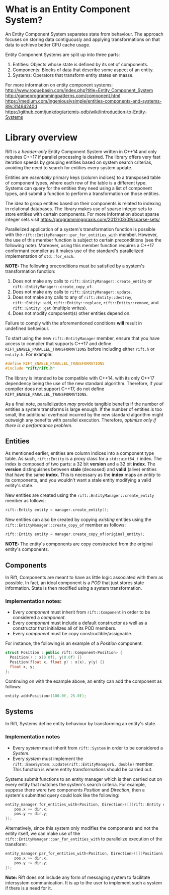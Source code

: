 # What is an Entity Component System?
An Entity Component System separates state from behaviour. The approach focuses on storing data contiguously and applying transformations on that data to achieve better CPU cache usage.

Entity Component Systems are split up into three parts:
1. Entities:   Objects whose state is defined by its set of components.
1. Components: Blocks of data that describe some aspect of an entity.
1. Systems:    Operators that transform entity states en masse.

For more information on entity component systems:   
http://www.roguebasin.com/index.php?title=Entity_Component_System  
http://gameprogrammingpatterns.com/component.html   
https://medium.com/ingeniouslysimple/entities-components-and-systems-89c31464240d  
https://github.com/junkdog/artemis-odb/wiki/Introduction-to-Entity-Systems   

# Library overview
Rift is a *header-only* Entity Component System written in C++14 and only requires C++17 if parallel processing is desired. The library offers very fast iteration speeds by grouping entities based on system search criterias, avoiding the need to search for entities every system update. 

Entities are *essentially* primary keys (column indices) to a transposed table of component types, where each row of the table is a different type. Systems can query for the entities they need using a list of component types, and submit a function to perform a transformation on those entities. 

The idea to group entities based on their components is related to indexing in relational databases. The library makes use of sparse integer sets to store entities with certain components. For more information about sparse integer sets visit https://programmingpraxis.com/2012/03/09/sparse-sets/

Parallelized application of a system's transformation function is possible with the `rift::EntityManager::par_for_entities_with` member. However, the use of this member function is subject to certain preconditions (see the following note). Moreover, using this member function requires a C++17 conformant compiler as it makes use of the standard's parallelized implementation of `std::for_each`.    

**NOTE:**
The following preconditions must be satisfied by a system's transformation function:
1. Does not make any calls to `rift::EntityManager::create_entity` or `rift::EntityManager::create_copy_of`.
1. Does not make any calls to `rift::EntityManager::update`.
1. Does not make any calls to any of `rift::Entity::destroy`, `rift::Entity::add`, `rift::Entity::replace`, `rift::Entity::remove`, and `rift::Entity::get` (multiple writes).
1. Does not modify component(s) other entities depend on.

Failure to comply with the aforementioned conditions **will** result in undefined behaviour.

To start using the new `rift::EntityManager` member, ensure that you have access to compiler that supports C++17 and define `RIFT_ENABLE_PARALLEL_TRANSFORMATIONS` before including either `rift.h` or `entity.h`. 
For example:
```cpp
#define RIFT_ENABLE_PARALLEL_TRANSFORMATIONS
#include "rift/rift.h"
```

The library is intended to be compatible with C++14, with its only C++17 dependency being the use of the new standard algorithm. Therefore, if your compiler does not support C++17, do not define `RIFT_ENABLE_PARALLEL_TRANSFORMATIONS`.

As a final note, parallelization *may* provide tangible benefits if the number of entities a system transforms is large enough. If the number of entities is too small, the additional overhead incurred by the new standard algorithm might outweigh any benefits with parallel execution. Therefore, *optimize only if there is a performance problem*.    

## Entities
As mentioned earlier, entities are column indices into a component type table. As such, `rift::Entity` is a proxy class for a `std::uint64_t` index. The index is composed of two parts: a 32 bit **version** and a 32 bit **index**. The **version** distinguishes between **stale** (deceased) and **valid** (alive) entities that have the same **index**. This is necessary as the **index** maps an *entity* to its components, and you wouldn't want a stale entity modifying a valid entity's state.

New entities are created using the `rift::EntityManager::create_entity` member as follows:
```cpp
rift::Entity entity = manager.create_entity();
```
New entities can also be created by copying *existing* entities using the `rift::EntityManager::create_copy_of` member as follows:
```cpp
rift::Entity entity = manager.create_copy_of(original_entity);
```
**NOTE:** The entity's components are copy constructed from the original entity's components.  

## Components 
In Rift, Components are meant to have as little logic associated with them as possible. In fact, an ideal component is a *POD* that just stores state information. State is then modified using a system transformation.
### Implementation notes:
- Every *component* must inherit from `rift::Component` in order to be considered a *component*.
- Every *component* must include a default constructor as well as a constructor that initializes all of its POD members. 
- Every *component* must be copy constructible/assignable.   

For instance, the following is an example of a *Position* component:
```cpp
struct Position : public rift::Component<Position> {
  Position() : x(0.0f), y(0.0f) {}
  Position(float x, float y) : x(x), y(y) {}
  float x, y;
};
```
Continuing on with the example above, an entity can add the component as follows:
```cpp
entity.add<Position>(100.0f, 25.0f);
```

## Systems
In Rift, Systems define entity behaviour by transforming an entity's state.
### Implementation notes
- Every *system* must inherit from `rift::System` in order to be considered a *System*. 
- Every *system* must implement the `rift::BaseSystem::update(rift::EntityManager&, double)` member. This function is where entity transformations should be carried out. 

Systems submit functions to an entity manager which is then carried out on every entity that matches the system's search criteria. 
For example, suppose there were two components *Position* and *Direction*, then a system's submitted query could look like the following:
```cpp
entity_manager.for_entities_with<Position, Direction>([](rift::Entity entity, Position& pos, Direction& dir){
    pos.x += dir.x;
    pos.y += dir.y;
});
```

Alternatively, since this system only modifies the components and not the entity itself, we can make use of the `rift::EntityManager::par_for_entities_with` to parallelize execution of the transform:
```cpp
entity_manager.par_for_entities_with<Position, Direction>([](Position& pos, Direction& dir) {
    pos.x += dir.x;
    pos.y += dir.y;
});
```

**Note:** Rift does not include any form of messaging system to facilitate intersystem communication. It is up to the user to implement such a system if there is a need for it. 
